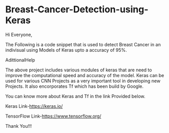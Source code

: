 # Breast-Cancer-Detection-using-Keras

Hi Everyone,

The Following is a code snippet that is used to detect Breast Cancer in an indivisual using Models of Keras upto a accuracy of 95%.

AdittionalHelp

The above project includes various modules of keras that are need to improve the computational speed and accuracy of the model.
Keras can be used for various CNN Projects as a very important tool in developing new Projects.
It also encorporates Tf which has been build by Google.


You can know more about Keras and Tf in the link Provided below.

Keras Link-https://keras.io/

TensorFlow Link-https://www.tensorflow.org/

Thank You!!!

